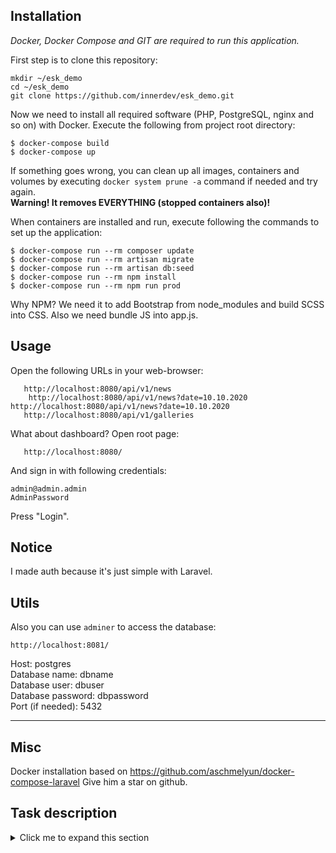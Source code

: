 Installation
------------

*Docker, Docker Compose and GIT are required to run this application.*

First step is to clone this repository:

```
mkdir ~/esk_demo
cd ~/esk_demo
git clone https://github.com/innerdev/esk_demo.git
```

Now we need to install all required software (PHP, PostgreSQL, nginx and so on) with Docker. Execute the following from project root directory:
```
$ docker-compose build
$ docker-compose up
```

If something goes wrong, you can clean up all images, containers and volumes by executing ```docker system prune -a``` command if needed and try again.  
**Warning! It removes EVERYTHING (stopped containers also)!**

When containers are installed and run, execute following the commands to set up the application:
```
$ docker-compose run --rm composer update
$ docker-compose run --rm artisan migrate
$ docker-compose run --rm artisan db:seed
$ docker-compose run --rm npm install
$ docker-compose run --rm npm run prod
```

Why NPM? We need it to add Bootstrap from node_modules and build SCSS into CSS. Also we need bundle JS into app.js.

Usage
---
Open the following URLs in your web-browser:
```
   http://localhost:8080/api/v1/news
    http://localhost:8080/api/v1/news?date=10.10.2020
http://localhost:8080/api/v1/news?date=10.10.2020
   http://localhost:8080/api/v1/galleries
```
What about dashboard? Open root page:
```
   http://localhost:8080/
```
And sign in with following credentials:
```
admin@admin.admin  
AdminPassword
```
Press "Login".

Notice
---------

I made auth because it's just simple with Laravel. 

Utils
-----
Also you can use ```adminer``` to access the database:
```shell script
http://localhost:8081/
```
Host: postgres  
Database name: dbname  
Database user: dbuser  
Database password: dbpassword  
Port (if needed): 5432  


______

Misc
----
Docker installation based on https://github.com/aschmelyun/docker-compose-laravel
Give him a star on github.

Task description
------
<details>
    <summary>Click me to expand this section</summary>

Тестовое задание: Блог
 
Две категории: Новости, Галлерея

Здесь мы можем сделать запросы к 2 урлам и получить json:
 
Для новостей url отдаёт контент json вида:
```json
[{
   "id": <num>,
   "slug": <string>,
   "preview": <img-src>,
   "main_image": <img-src>,
   "created_at": <date>,
   "header": <string>,
   "content": <html>,
}]
```

По этому урл также доступны фильтры по дате, заголовку.
 
Для галлереи url отдаёт контент json вида:
```
[{
  "guid": <uuid>,
  "tags": [{"id": <num>, "name": "tag1"}, {"id": <num>, "name": "tag2"}],
  "img": <img-src>,
  "description": <text>
}]
```
По этому урл также доступен фильтр по тэгам.


Здесь нет никакого REST, должна быть визуальная админка с входом:

В административной части предусмотрен CRUD для обеих страниц().
Редактируемые поля:
 - новостей: контент, заголовок, изображение (может быть использован элемент галлереи), текст юрл;
 - галлереи: описание, картинка, тэги.
 
Для административной части ненужны(!) пользователи, вход только по паролю md5
 
Обязательно использовать:
PostgreSQL 9.6
PHP7
В качестве framework допустим любой из известных
</details>